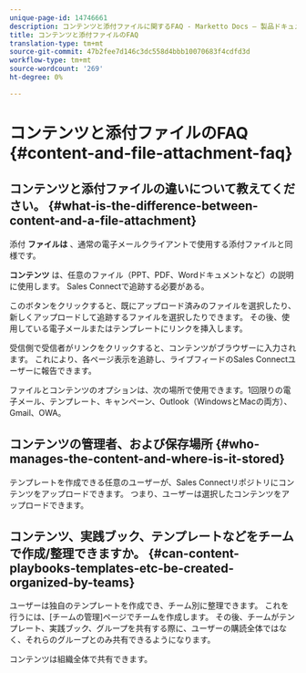 ```yaml
---
unique-page-id: 14746661
description: コンテンツと添付ファイルに関するFAQ - Marketto Docs — 製品ドキュメント
title: コンテンツと添付ファイルのFAQ
translation-type: tm+mt
source-git-commit: 47b2fee7d146c3dc558d4bbb10070683f4cdfd3d
workflow-type: tm+mt
source-wordcount: '269'
ht-degree: 0%

---
```



# コンテンツと添付ファイルのFAQ {#content-and-file-attachment-faq}

## コンテンツと添付ファイルの違いについて教えてください。 {#what-is-the-difference-between-content-and-a-file-attachment}

添付 **ファイルは** 、通常の電子メールクライアントで使用する添付ファイルと同様です。

**コンテンツ** は、任意のファイル（PPT、PDF、Wordドキュメントなど）の説明に使用します。 Sales Connectで追跡する必要がある。

このボタンをクリックすると、既にアップロード済みのファイルを選択したり、新しくアップロードして追跡するファイルを選択したりできます。 その後、使用している電子メールまたはテンプレートにリンクを挿入します。

受信側で受信者がリンクをクリックすると、コンテンツがブラウザーに入力されます。 これにより、各ページ表示を追跡し、ライブフィードのSales Connectユーザーに報告できます。

ファイルとコンテンツのオプションは、次の場所で使用できます。1回限りの電子メール、テンプレート、キャンペーン、Outlook（WindowsとMacの両方）、Gmail、OWA。

## コンテンツの管理者、および保存場所 {#who-manages-the-content-and-where-is-it-stored}

テンプレートを作成できる任意のユーザーが、Sales Connectリポジトリにコンテンツをアップロードできます。 つまり、ユーザーは選択したコンテンツをアップロードできます。

## コンテンツ、実践ブック、テンプレートなどをチームで作成/整理できますか。 {#can-content-playbooks-templates-etc-be-created-organized-by-teams}

ユーザーは独自のテンプレートを作成でき、チーム別に整理できます。 これを行うには、[チームの管理]ページでチームを作成します。 その後、チームがテンプレート、実践ブック、グループを共有する際に、ユーザーの購読全体ではなく、それらのグループとのみ共有できるようになります。

コンテンツは組織全体で共有できます。

